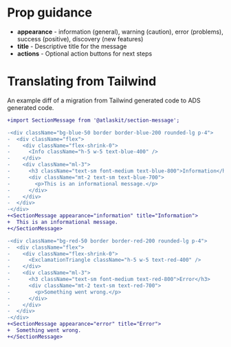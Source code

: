 # Prop guidance

- **appearance** - information (general), warning (caution), error (problems), success (positive),
  discovery (new features)
- **title** - Descriptive title for the message
- **actions** - Optional action buttons for next steps

# Translating from Tailwind

An example diff of a migration from Tailwind generated code to ADS generated code.

```diff
+import SectionMessage from '@atlaskit/section-message';

-<div className="bg-blue-50 border border-blue-200 rounded-lg p-4">
-  <div className="flex">
-    <div className="flex-shrink-0">
-      <Info className="h-5 w-5 text-blue-400" />
-    </div>
-    <div className="ml-3">
-      <h3 className="text-sm font-medium text-blue-800">Information</h3>
-      <div className="mt-2 text-sm text-blue-700">
-        <p>This is an informational message.</p>
-      </div>
-    </div>
-  </div>
-</div>
+<SectionMessage appearance="information" title="Information">
+  This is an informational message.
+</SectionMessage>

-<div className="bg-red-50 border border-red-200 rounded-lg p-4">
-  <div className="flex">
-    <div className="flex-shrink-0">
-      <ExclamationTriangle className="h-5 w-5 text-red-400" />
-    </div>
-    <div className="ml-3">
-      <h3 className="text-sm font-medium text-red-800">Error</h3>
-      <div className="mt-2 text-sm text-red-700">
-        <p>Something went wrong.</p>
-      </div>
-    </div>
-  </div>
-</div>
+<SectionMessage appearance="error" title="Error">
+  Something went wrong.
+</SectionMessage>
```
